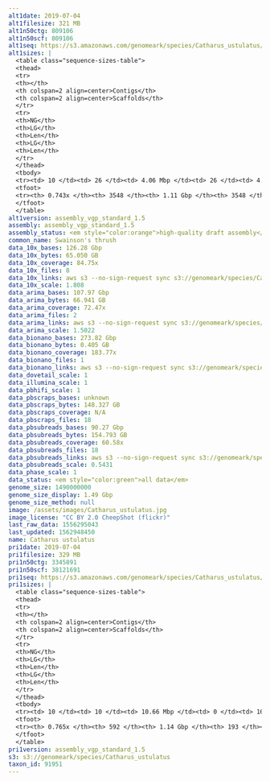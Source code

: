 ```yaml
---
alt1date: 2019-07-04
alt1filesize: 321 MB
alt1n50ctg: 809106
alt1n50scf: 809106
alt1seq: https://s3.amazonaws.com/genomeark/species/Catharus_ustulatus/bCatUst1/assembly_vgp_standard_1.5/bCatUst1.alt.asm.20190704.fasta.gz
alt1sizes: |
  <table class="sequence-sizes-table">
  <thead>
  <tr>
  <th></th>
  <th colspan=2 align=center>Contigs</th>
  <th colspan=2 align=center>Scaffolds</th>
  </tr>
  <tr>
  <th>NG</th>
  <th>LG</th>
  <th>Len</th>
  <th>LG</th>
  <th>Len</th>
  </tr>
  </thead>
  <tbody>
  <tr><td> 10 </td><td> 26 </td><td> 4.06 Mbp </td><td> 26 </td><td> 4.06 Mbp </td></tr>  <tr><td> 20 </td><td> 74 </td><td> 2.59 Mbp </td><td> 74 </td><td> 2.59 Mbp </td></tr>  <tr><td> 30 </td><td> 140 </td><td> 1.93 Mbp </td><td> 140 </td><td> 1.93 Mbp </td></tr>  <tr><td> 40 </td><td> 232 </td><td> 1.37 Mbp </td><td> 232 </td><td> 1.37 Mbp </td></tr>  <tr style="background-color:#cccccc;"><td> 50 </td><td> 371 </td><td> 0.81 Mbp </td><td> 371 </td><td> 0.81 Mbp </td></tr>  <tr><td> 60 </td><td> 642 </td><td> 0.32 Mbp </td><td> 642 </td><td> 0.32 Mbp </td></tr>  <tr><td> 70 </td><td> 1930 </td><td> 65.91 Kbp </td><td> 1930 </td><td> 65.91 Kbp </td></tr>  <tr><td> 80 </td><td> - </td><td> - </td><td> - </td><td> - </td></tr>  <tr><td> 90 </td><td> - </td><td> - </td><td> - </td><td> - </td></tr>  <tr><td> 100 </td><td> - </td><td> - </td><td> - </td><td> - </td></tr>  </tbody>
  <tfoot>
  <tr><th> 0.743x </th><th> 3548 </th><th> 1.11 Gbp </th><th> 3548 </th><th> 1.11 Gbp </th></tr>
  </tfoot>
  </table>
alt1version: assembly_vgp_standard_1.5
assembly: assembly_vgp_standard_1.5
assembly_status: <em style="color:orange">high-quality draft assembly</em>
common_name: Swainson's thrush
data_10x_bases: 126.28 Gbp
data_10x_bytes: 65.050 GB
data_10x_coverage: 84.75x
data_10x_files: 8
data_10x_links: aws s3 --no-sign-request sync s3://genomeark/species/Catharus_ustulatus/bCatUst1/genomic_data/10x/ .<br>
data_10x_scale: 1.808
data_arima_bases: 107.97 Gbp
data_arima_bytes: 66.941 GB
data_arima_coverage: 72.47x
data_arima_files: 2
data_arima_links: aws s3 --no-sign-request sync s3://genomeark/species/Catharus_ustulatus/bCatUst1/genomic_data/arima/ .<br>
data_arima_scale: 1.5022
data_bionano_bases: 273.82 Gbp
data_bionano_bytes: 0.405 GB
data_bionano_coverage: 183.77x
data_bionano_files: 1
data_bionano_links: aws s3 --no-sign-request sync s3://genomeark/species/Catharus_ustulatus/bCatUst1/genomic_data/bionano/ .<br>
data_dovetail_scale: 1
data_illumina_scale: 1
data_pbhifi_scale: 1
data_pbscraps_bases: unknown
data_pbscraps_bytes: 148.327 GB
data_pbscraps_coverage: N/A
data_pbscraps_files: 18
data_pbsubreads_bases: 90.27 Gbp
data_pbsubreads_bytes: 154.793 GB
data_pbsubreads_coverage: 60.58x
data_pbsubreads_files: 18
data_pbsubreads_links: aws s3 --no-sign-request sync s3://genomeark/species/Catharus_ustulatus/bCatUst1/genomic_data/pacbio/ . --exclude "*scraps.bam* --exclude "*ccs.bam*"<br>
data_pbsubreads_scale: 0.5431
data_phase_scale: 1
data_status: <em style="color:green">all data</em>
genome_size: 1490000000
genome_size_display: 1.49 Gbp
genome_size_method: null
image: /assets/images/Catharus_ustulatus.jpg
image_license: "CC BY 2.0 CheepShot (flickr)"
last_raw_data: 1556295043
last_updated: 1562948450
name: Catharus ustulatus
pri1date: 2019-07-04
pri1filesize: 329 MB
pri1n50ctg: 3345891
pri1n50scf: 38121691
pri1seq: https://s3.amazonaws.com/genomeark/species/Catharus_ustulatus/bCatUst1/assembly_vgp_standard_1.5/bCatUst1.pri.asm.20190704.fasta.gz
pri1sizes: |
  <table class="sequence-sizes-table">
  <thead>
  <tr>
  <th></th>
  <th colspan=2 align=center>Contigs</th>
  <th colspan=2 align=center>Scaffolds</th>
  </tr>
  <tr>
  <th>NG</th>
  <th>LG</th>
  <th>Len</th>
  <th>LG</th>
  <th>Len</th>
  </tr>
  </thead>
  <tbody>
  <tr><td> 10 </td><td> 10 </td><td> 10.66 Mbp </td><td> 0 </td><td> 165.91 Mbp </td></tr>  <tr><td> 20 </td><td> 26 </td><td> 7.95 Mbp </td><td> 2 </td><td> 108.60 Mbp </td></tr>  <tr><td> 30 </td><td> 47 </td><td> 6.12 Mbp </td><td> 3 </td><td> 79.15 Mbp </td></tr>  <tr><td> 40 </td><td> 76 </td><td> 4.68 Mbp </td><td> 5 </td><td> 66.36 Mbp </td></tr>  <tr style="background-color:#cccccc;"><td> 50 </td><td> 114 </td><td style="background-color:#88ff88;"> 3.35 Mbp </td><td> 8 </td><td style="background-color:#88ff88;"> 38.12 Mbp </td></tr>  <tr><td> 60 </td><td> 165 </td><td> 2.54 Mbp </td><td> 14 </td><td> 20.71 Mbp </td></tr>  <tr><td> 70 </td><td> 241 </td><td> 1.43 Mbp </td><td> 25 </td><td> 9.91 Mbp </td></tr>  <tr><td> 80 </td><td> - </td><td> - </td><td> - </td><td> - </td></tr>  <tr><td> 90 </td><td> - </td><td> - </td><td> - </td><td> - </td></tr>  <tr><td> 100 </td><td> - </td><td> - </td><td> - </td><td> - </td></tr>  </tbody>
  <tfoot>
  <tr><th> 0.765x </th><th> 592 </th><th> 1.14 Gbp </th><th> 193 </th><th> 1.16 Gbp </th></tr>
  </tfoot>
  </table>
pri1version: assembly_vgp_standard_1.5
s3: s3://genomeark/species/Catharus_ustulatus
taxon_id: 91951
---
```

